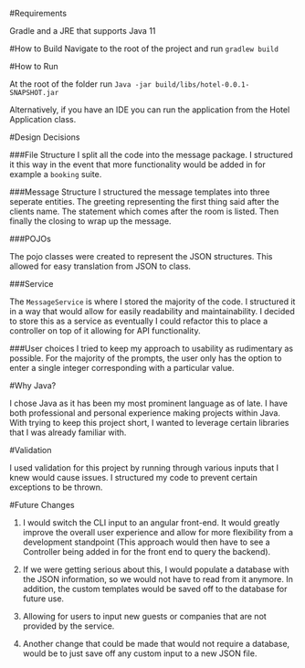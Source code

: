 #Requirements

Gradle and a JRE that supports Java 11

#How to Build
Navigate to the root of the project and run `gradlew build`

#How to Run

At the root of the folder run `Java -jar build/libs/hotel-0.0.1-SNAPSHOT.jar`

Alternatively, if you have an IDE you can run the application from the Hotel Application class.

#Design Decisions

###File Structure
I split all the code into the message package. I structured it this way in the event that more functionality would be added in for example a `booking` suite.

###Message Structure
I structured the message templates into three seperate entities. The greeting representing the first thing said after
the clients name. The statement which comes after the room is listed. Then finally the closing to wrap up the message.

###POJOs

The pojo classes were created to represent the JSON structures. This allowed for easy translation from JSON to class. 

###Service

The `MessageService` is where I stored the majority of the code. I structured it in a way that would allow for easily readability
and maintainability. I decided to store this as a service as eventually I could refactor this to place a controller on top
of it allowing for API functionality.

###User choices
I tried to keep my approach to usability as rudimentary as possible. For the majority of the prompts, the user only has the 
option to enter a single integer corresponding with a particular value.

#Why Java?

I chose Java as it has been my most prominent language as of late. I have both professional and personal experience making
projects within Java. With trying to keep this project short, I wanted to leverage certain libraries that I was already familiar with.

#Validation

I used validation for this project by running through various inputs that I knew would cause issues. I structured my code
to prevent certain exceptions to be thrown.

#Future Changes

1. I would switch the CLI input to an angular front-end. It would greatly improve the overall user experience and allow 
    for more flexibility from a development standpoint (This approach would then have to see a Controller being added in for
   the front end to query the backend).
   

2. If we were getting serious about this, I would populate a database with the JSON information, so we would not have to 
    read from it anymore. In addition, the custom templates would be saved off to the database for future use.
   

3. Allowing for users to input new guests or companies that are not provided by the service.


4. Another change that could be made that would not require a database, would be to just save off any custom input to a
   new JSON file.